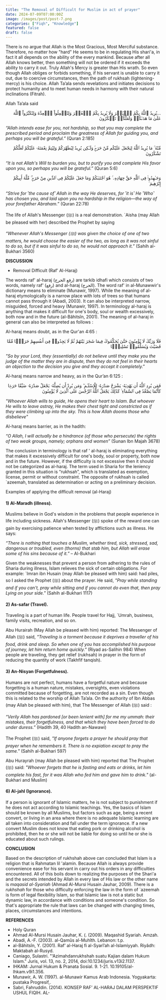 ```yaml
---
title: "The Removal of Difficult for Muslim in act of prayer"
date: 2024-07-09T07:00:00Z
image: /images/post/post-7.png
categories: ["Fiqh", "Knowledge"]
featured: false
draft: false
---
```


There is no argue that Allah is the Most Gracious, Most Merciful substance. Therefore, no matter how "hard" He seems to be in regulating 
His shari'a, in fact it all depends on the ability of the every mankind. Because after all Allah knows better, then something will not be ordered if it exceeds the ability to carry it out.
Truly Allah's Mercy is greater than His wrath. So even though Allah obliges or forbids something, if his servant is unable to carry it out, due to coercive circumstances, then the path of rukhsah (lightening-mercy) is his choice. 
Allah Ta’ala sends revelations and initiates decisions to protect humanity and to meet human needs in harmony with their natural inclinations (Fitrah).

Allah Ta’ala said

<p dir="rtl" lang="AR">…يُرِيدُ ٱللَّهُ بِكُمُ ٱلۡيُسۡرَ وَلَا يُرِيدُ بِكُمُ ٱلۡعُسۡرَ وَلِتُكۡمِلُواْ ٱلۡعِدَّةَ وَلِتُكَبِّرُواْ ٱللَّهَ عَلَىٰ مَا هَدَىٰكُمۡ وَلَعَلَّكُمۡ تَشۡكُرُونَ</p>

_“Allah intends ease for you, not hardship, so that you may complete the prescribed period and proclaim the greatness of Allah for guiding you, and perhaps you will be grateful.”_ (Quran 2:185)

<p dir="rtl" lang="AR">مِّنْهُ ۚ مَا يُرِيدُ ٱللَّهُ لِيَجْعَلَ عَلَيْكُم مِّنْ حَرَجٍۢ وَلَـٰكِن يُرِيدُ لِيُطَهِّرَكُمْ وَلِيُتِمَّ نِعْمَتَهُۥ عَلَيْكُمْ لَعَلَّكُمْ تَشْكُرُونَ</p>

_“It is not Allah's Will to burden you, but to purify you and complete His favor upon you, so perhaps you will be grateful.”_ (Quran 5:6)


<p dir="rtl" lang="AR">وَجَـٰهِدُوا۟ فِى ٱللَّهِ حَقَّ جِهَادِهِۦ ۚ هُوَ ٱجْتَبَىٰكُمْ وَمَا جَعَلَ عَلَيْكُمْ فِى ٱلدِّينِ مِنْ حَرَجٍۢ ۚ مِّلَّةَ أَبِيكُمْ إِبْرَٰهِيمَ ۚ</p>

_“Strive for ˹the cause of˺ Allah in the way He deserves, for ˹it is˺ He ˹Who˺ has chosen you, and laid upon you no hardship in the religion—the way of your forefather Abraham.”_ (Quran 22:78)


The life of Allah's Messenger (ﷺ) is a real demonstration. `Aisha (may Allah be pleased with her) described the Prophet by saying

_“Whenever Allah's Messenger (ﷺ) was given the choice of one of two matters, he would choose the easier of the two, as long as it was not sinful to do so, but if it was sinful to do so, he would not approach it.”_ (Sahih al-Bukhari 3560)

**DISCUSSION**

* Removal Difficult (Raf’ Al-Haraj)

The words raf' al-haraj (رفع الحرج) are tarkib idhafi which consists of two words, namely raf' (رفع) and al-haraj (الحرج). 
The word raf' in al-Munawwir's dictionary means to eliminate  (Munawir, 1997).
While the meaning of al-haraj etymologically is a narrow place with lots of trees so that humans cannot pass through it  (Abadi, 2003). It can also be interpreted narrow, misguided, forced and heavy  (Munawir, 1997).
In terminology al-haraj is anything that makes it difficult for one's body, soul or wealth excessively, both now and in the future (al-Bâhitsîn, 2001).
The meaning of al-haraj in general can also be interpreted as follows :

Al-haraj means doubt, as in the Qur'an 4:65 : 

<p dir="rtl" lang="AR">فَلَا وَرَبِّكَ لَا يُؤْمِنُونَ حَتَّىٰ يُحَكِّمُوكَ فِيمَا شَجَرَ بَيْنَهُمْ ثُمَّ لَا يَجِدُوا۟ فِىٓ أَنفُسِهِمْ حَرَجًۭا مِّمَّا قَضَيْتَ وَيُسَلِّمُوا۟ تَسْلِيمًۭا</p>

_"So by your Lord, they (essentially) do not believe until they make you the judge of the matter they are in dispute, then they do not feel in their hearts an objection to the decision you give and they accept it completely."_

Al-haraj means narrow and heavy, as in the Qur’an 6:125 :

<p dir="rtl" lang="AR">فَمَن يُرِدِ ٱللَّهُ أَن يَهْدِيَهُۥ يَشْرَحْ صَدْرَهُۥ لِلْإِسْلَـٰمِ ۖ وَمَن يُرِدْ أَن يُضِلَّهُۥ يَجْعَلْ صَدْرَهُۥ ضَيِّقًا حَرَجًۭا كَأَنَّمَا يَصَّعَّدُ فِى ٱلسَّمَآءِ ۚ كَذَٰلِكَ يَجْعَلُ ٱللَّهُ ٱلرِّجْسَ عَلَى ٱلَّذِينَ لَا يُؤْمِنُونَ</p>

_"Whoever Allah wills to guide, He opens their heart to Islam. But whoever He wills to leave astray, He makes their chest tight and constricted as if they were climbing up into the sky. This is how Allah dooms those who disbelieve"_

Al-haraj means barrier, as in the hadith:
      
_“O Allah, I will actually be a hindrance (of those who persecute) the rights of two weak groups, namely; orphans and women”_ (Sunan Ibn Majah 3678)

The conclusion in terminology is that raf ' al-haraj is eliminating everything that makes it excessively difficult for one's body, soul or property, both now and in the future. 
However, if the difficulty is not excessive then it should not be categorized as al-haraj.
The term used in Sharia for the leniency granted in this situation is “rukhsah”, which is translated as exemption, license, permit or without constraint. 
The opposite of rukhsah is called `azeemah, translated as determination or acting on a preliminary decision.

Examples of applying the difficult removal (al-Haraj)

#### 1)  Al-Maradh (illness).

Muslims believe in God's wisdom in the problems that people experience in life including sickness. Allah's Messenger (ﷺ)  spoke of the reward one can gain by exercising patience when tested by afflictions such as illness. He says:
      
_“There is nothing that touches a Muslim, whether tired, sick, stressed, sad, dangerous or troubled, even (thorns) that stab him, but Allah will erase some of his sins because of it.”_ – Al-Bukhari

Given the weaknesses that prevent a person from adhering to the rules of Sharia during illness, Islam relieves the sick of certain obligations. 
For example:
`Imran ibn Husain (may Allah be pleased with him) said: had piles, so I asked the Prophet (ﷺ) about the prayer. He said, _"Pray while standing and if you can't, pray while sitting and if you cannot do even that, then pray Lying on your side."_ (Sahih al-Bukhari 1117)

#### 2) As-safar (Travel).

Traveling is a part of human life. People travel for Hajj, `Umrah, business, family visits, recreation, and so on.

Abu Hurairah (May Allah be pleased with him) reported:
The Messenger of Allah (ﷺ) said, _"Traveling is a torment because it deprives a traveller of his food, drink and sleep. So when one of you has accomplished his purpose of journey, let him return home quickly."_ (Riyad as-Salihin 984) 
When people are traveling, they get relief (rukhsah) in prayer in the form of reducing the quantity of work (Takhfif tanqish).

#### 3) An-Nisyan (Forgetfulness).

Humans are not perfect, humans have a forgetful nature and because forgetting is a human nature, mistakes, oversights, even violations committed because of forgetting, are not recorded as a sin. 
Even though this is related to the worship of Allah Ta’ala.
On the authority of Ibn Abbas (may Allah be pleased with him), that The Messenger of Allah (ﷺ) said :

_“Verily Allah has pardoned [or been lenient with] for me my ummah: their mistakes, their forgetfulness, and that which they have been forced to do under duress.”_ (Hadith 39, 40 Hadith an-Nawawi)

The Prophet (ﷺ) said, _"If anyone forgets a prayer he should pray that prayer when he remembers it. There is no expiation except to pray the same."_ (Sahih al-Bukhari 597)

Abu Hurayrah (may Allah be pleased with him) reported that The Prophet (ﷺ) said: _"Whoever forgets that he is fasting and eats or drinks, let him complete his fast, for it was Allah who fed him and gave him to drink."_ (al-Bukhari and Muslim)

#### 6) Al-jahl (Ignorance).

If a person is ignorant of Islamic matters, he is not subject to punishment if he does not act according to Islamic teachings. 
Yes, the basics of Islam should be known by all Muslims, but factors such as age, being a recent convert, or living in an area where there is no adequate Islamic learning are all taken into consideration and fall under the term ignorance.
If a new convert Muslim does not know that eating pork or drinking alcohol is prohibited, then he or she will not be liable for doing so until he or she is educated about such rulings.

**CONCLUSION**

Based on the description of rukhshah above can concluded that Islam is a religion that is Rahmatan lil 'alamin. 
Because Allah is always provide convenience ease for his servant in carry out his orders in any difficulties encountered. 
All of this boils down to realizing the purposes of the Shari'a and the secrets intended by Allah in every law of His law or the other name is _maqasid al-Syariah_ (Ahmad Al-Mursi Husain Jauhar, 2009).
There is a _rukhshah_ for those who difficulty enforcing the law in the form of `azeemah is form of legal flexibility Islam, so that Islamic law is not a static but dynamic law, in accordance with conditions and someone's condition. 
So that's appropriate the rule that laws can be changed with changing times, places, circumstances and intentions.

**REFERENCES**

* Holy Quran
* Ahmad Al-Mursi Husain Jauhar, K. (. (2009). Maqashid Syariah. Amzah.
* Abadi, A.-F. (2003). al-Qamûs al-Muhîth. Lebanon: t.p.
* al-Bâhitsîn, Y. (2001). Raf’ al-Haraj fi al-Syarî’ah al-Islamiyyah. Riyâdh: Maktabah al-Rusyd.
* Caniago, Sulastri. "‘Azimahdanrukhshah suatu Kajian dalam Hukum Islam." Juris, vol. 13, no. 2, 2014, doi:10.1234/juris.v13i2.1137.
* IHKAM: Jurnal Hukum & Pranata Sosial. 9. 1-21. 10.19105/al-lhkam.v9i1.356.
* Munawir, A. W. (1997). al-Munawir Kamus Arab Indonesia. Yogyakarta: pustaka Progresif,.
* Sabri, Fahruddin. (2014). KONSEP RAF’ AL-HARAJ DALAM PERSPEKTIF USHUL FIQIH. AL-
